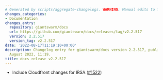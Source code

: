 ```yaml
---
# Generated by scripts/aggregate-changelogs. WARNING: Manual edits to this files will be overwritten.
changes_categories:
- Documentation
changes_entry:
  repository: giantswarm/docs
  url: https://github.com/giantswarm/docs/releases/tag/v2.2.517
  version: 2.2.517
  version_tag: v2.2.517
date: '2022-08-17T11:19:10+00:00'
description: Changelog entry for giantswarm/docs version 2.2.517, published on 17
  August 2022, 11:19.
title: docs release v2.2.517
---
```


- Include Cloudfront changes for IRSA ([#1522](https://github.com/giantswarm/docs/pull/1522))

